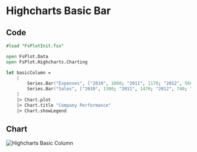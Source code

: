 Highcharts Basic Bar
====================

Code
----

```fsharp
#load "FsPlotInit.fsx"

open FsPlot.Data
open FsPlot.Highcharts.Charting

let basicColumn =
    [
        Series.Bar("Expenses", ["2010", 1000; "2011", 1170; "2012", 560; "2013", 1030])
        Series.Bar("Sales", ["2010", 1300; "2011", 1470; "2012", 740; "2013", 1330])
    ]
    |> Chart.plot
    |> Chart.title "Company Performance"
    |> Chart.showLegend
```
Chart
-----

![Highcharts Basic Column](https://raw.github.com/TahaHachana/FsPlot/master/Src/screenshots/HighchartsBasicBar.PNG)
